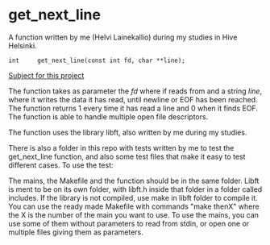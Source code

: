 # get_next_line

A function written by me (Helvi Lainekallio) during my studies in Hive Helsinki.

```
int     get_next_line(const int fd, char **line);
```
[Subject for this project](get_next_line.en.pdf)

The function takes as parameter the *fd* where if reads from and a string *line*, where it writes the data it has read, until newline
or EOF has been reached. The function returns 1 every time it has read a line and 0 when it finds EOF. The function is able to handle multiple open file descriptors.

The function uses the library libft, also written by me during my studies. 

There is also a folder in this repo with tests written by me to test the get_next_line function, and also some test files that
make it easy to test different cases. To use the test:

The mains, the Makefile and the function should be in the same folder. Libft is ment to be on its own folder, with libft.h inside 
that folder in a folder called includes.
If the library is not compiled, use make in libft folder to compile it.
You can use the ready made Makefile with commands "make thenX" where the X is the number of the main you want to use. 
To use the mains, you can use some of them without parameters to read from stdin, or open one or multiple files giving them as
parameters.

